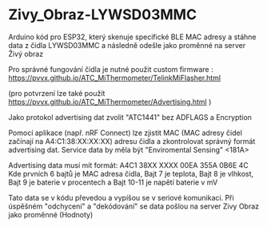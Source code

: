 # Zivy_Obraz-LYWSD03MMC
Arduino kód pro ESP32, který skenuje specifické BLE MAC adresy a stáhne data z čidla LYWSD03MMC a následně odešle jako proměnné na server Živý obraz


Pro správné fungování čidla je nutné použit custom firmware : https://pvvx.github.io/ATC_MiThermometer/TelinkMiFlasher.html

(pro potvrzení lze také použít https://pvvx.github.io/ATC_MiThermometer/Advertising.html )

Jako protokol advertising dat zvolit "ATC1441" bez ADFLAGS a Encryption


Pomocí aplikace (např. nRF Connect) lze zjistit MAC (MAC adresy čidel začínají na A4:C1:38:XX:XX:XX) adresu čidla a zkontrolovat správný formát advertising dat.
Service data by měla být "Enviromental Sensing" <181A>

Advertising data musí mít formát: A4C1 38XX XXXX 00EA 355A 0B6E 4C
Kde prvních 6 bajtů je MAC adresa čidla, Bajt 7 je teplota, Bajt 8 je vlhkost, Bajt 9 je baterie v procentech a Bajt 10-11 je napětí baterie v mV


Tato data se v kódu převedou a vypíšou se v seriové komunikaci.
Při úspěšném "odchycení" a "dekódování" se data pošlou na server Zivy Obraz jako proměnné (Hodnoty)




